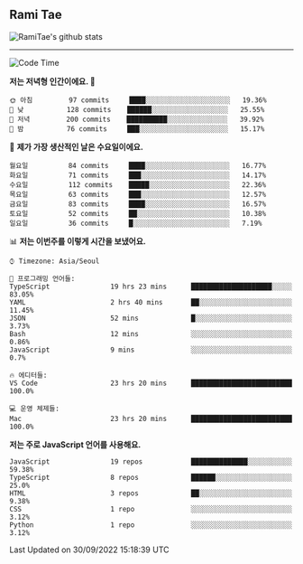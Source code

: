 ## Rami Tae

![RamiTae's github stats](https://github-readme-stats.vercel.app/api?username=RamiTae&show_icons=true&theme=tokyonight)

---
<!--START_SECTION:waka-->
![Code Time](http://img.shields.io/badge/Code%20Time-412%20hrs%2055%20mins-blue)

**저는 저녁형 인간이에요. 🦉** 

```text
🌞 아침         97 commits     ████░░░░░░░░░░░░░░░░░░░░░   19.36% 
🌆 낮　         128 commits    ██████░░░░░░░░░░░░░░░░░░░   25.55% 
🌃 저녁         200 commits    ██████████░░░░░░░░░░░░░░░   39.92% 
🌙 밤　         76 commits     ███░░░░░░░░░░░░░░░░░░░░░░   15.17%

```
📅 **제가 가장 생산적인 날은 수요일이에요.** 

```text
월요일          84 commits     ████░░░░░░░░░░░░░░░░░░░░░   16.77% 
화요일          71 commits     ███░░░░░░░░░░░░░░░░░░░░░░   14.17% 
수요일          112 commits    █████░░░░░░░░░░░░░░░░░░░░   22.36% 
목요일          63 commits     ███░░░░░░░░░░░░░░░░░░░░░░   12.57% 
금요일          83 commits     ████░░░░░░░░░░░░░░░░░░░░░   16.57% 
토요일          52 commits     ██░░░░░░░░░░░░░░░░░░░░░░░   10.38% 
일요일          36 commits     █░░░░░░░░░░░░░░░░░░░░░░░░   7.19%

```


📊 **저는 이번주를 이렇게 시간을 보냈어요.** 

```text
⌚︎ Timezone: Asia/Seoul

💬 프로그래밍 언어들: 
TypeScript               19 hrs 23 mins      ████████████████████░░░░░   83.05% 
YAML                     2 hrs 40 mins       ██░░░░░░░░░░░░░░░░░░░░░░░   11.45% 
JSON                     52 mins             █░░░░░░░░░░░░░░░░░░░░░░░░   3.73% 
Bash                     12 mins             ░░░░░░░░░░░░░░░░░░░░░░░░░   0.86% 
JavaScript               9 mins              ░░░░░░░░░░░░░░░░░░░░░░░░░   0.7%

🔥 에디터들: 
VS Code                  23 hrs 20 mins      █████████████████████████   100.0%

💻 운영 체제들: 
Mac                      23 hrs 20 mins      █████████████████████████   100.0%

```

**저는 주로 JavaScript 언어를 사용해요.** 

```text
JavaScript               19 repos            ██████████████░░░░░░░░░░░   59.38% 
TypeScript               8 repos             ██████░░░░░░░░░░░░░░░░░░░   25.0% 
HTML                     3 repos             ██░░░░░░░░░░░░░░░░░░░░░░░   9.38% 
CSS                      1 repo              ░░░░░░░░░░░░░░░░░░░░░░░░░   3.12% 
Python                   1 repo              ░░░░░░░░░░░░░░░░░░░░░░░░░   3.12%

```



 Last Updated on 30/09/2022 15:18:39 UTC
<!--END_SECTION:waka-->
